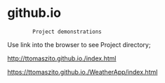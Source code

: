 # github.io
            Project demonstrations

Use link into the browser to see Project directory;

http://ttomaszito.github.io./index.html

https://ttomaszito.github.io./WeatherApp/index.html
